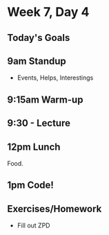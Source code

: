 # Week 7, Day 4

## Today's Goals

## 9am Standup

- Events, Helps, Interestings

## 9:15am Warm-up

## 9:30 - Lecture

## 12pm Lunch

Food.

## 1pm Code!

## Exercises/Homework

- Fill out ZPD
